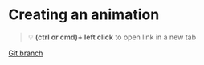 # Creating an animation 


> :bulb: **(ctrl or cmd)+ left click** to open link in a new tab 

[Git branch](https://github.com/codiku/react-native-animations/tree/002-EN-animations-timing)